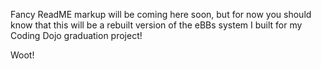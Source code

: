 Fancy ReadME markup will be coming here soon, but for now you should know that this will be a rebuilt version of the eBBs system I built for my Coding Dojo graduation project!

Woot!
